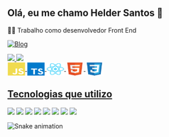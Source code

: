 ## Olá, eu me chamo Helder Santos 👋

👨‍💻 Trabalho como desenvolvedor Front End

[![Blog](https://img.shields.io/badge/LinkedIn-0077B5?style=for-the-badge&logo=linkedin&logoColor=white)](https://www.linkedin.com/in/helder-rodrigo-5b968523a/)

<div>
  <a href="https://github.com/helderrsantos">
    <img height="180em" src="https://github-readme-stats.vercel.app/api?username=helderrsantos&show_icons=true&theme=tokyonight"/>    
    <img height="180em" src="https://github-readme-stats.vercel.app/api/top-langs/?username=helderrsantos&layout=compact&theme=tokyonight""/>
</div>

<div style="display: inline_block">
  <img align="center" alt="Js" height="30" width="40" src="https://raw.githubusercontent.com/devicons/devicon/master/icons/javascript/javascript-plain.svg">
  <img align="center" alt="Ts" height="30" width="40" src="https://raw.githubusercontent.com/devicons/devicon/master/icons/typescript/typescript-plain.svg">
  <img align="center" alt="React" height="30" width="40" src="https://raw.githubusercontent.com/devicons/devicon/master/icons/react/react-original.svg">
  <img align="center" alt="HTML" height="30" width="40" src="https://raw.githubusercontent.com/devicons/devicon/master/icons/html5/html5-original.svg">
  <img align="center" alt="CSS" height="30" width="40" src="https://raw.githubusercontent.com/devicons/devicon/master/icons/css3/css3-original.svg">
</div>

## Tecnologias que utilizo

<div> 
   <a target="_blank"><img src="https://img.shields.io/badge/HTML5-E34F26?style=for-the-badge&logo=html5&logoColor=white" target="_blank"></a> 
   <a target="_blank"><img src="https://img.shields.io/badge/CSS3-1572B6?style=for-the-badge&logo=css3&logoColor=white" target="_blank"></a>
   <a target="_blank"><img src="https://img.shields.io/badge/JavaScript-323330?style=for-the-badge&logo=javascript&logoColor=F7DF1E" target="_blank"></a>
   <a target="_blank"><img src="	https://img.shields.io/badge/TypeScript-007ACC?style=for-the-badge&logo=typescript&logoColor=white" target="_blank"></a>
   <a target="_blank"><img src="https://img.shields.io/badge/React-20232A?style=for-the-badge&logo=react&logoColor=61DAFB" target="_blank"></a>
   <a target="_blank"><img src="https://img.shields.io/badge/React_Native-20232A?style=for-the-badge&logo=react&logoColor=61DAFB" target="_blank"></a>
   <a target="_blank"><img src="https://img.shields.io/badge/Sass-CC6699?style=for-the-badge&logo=sass&logoColor=white" target="_blank"></a>
   <a target="_blank"><img src="https://img.shields.io/badge/GIT-E44C30?style=for-the-badge&logo=git&logoColor=white" target="_blank"><a/>
</div>
                                                                                       
![Snake animation](https://github.com/helderrsantos/helderrsantos/blob/output/github-contribution-grid-snake.svg)
